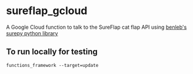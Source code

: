 # sureflap_gcloud

A Google Cloud function to talk to the SureFlap cat flap API using [benleb's surepy python library](https://github.com/benleb/surepy)

## To run locally for testing

```shell script
functions_framework --target=update
```
